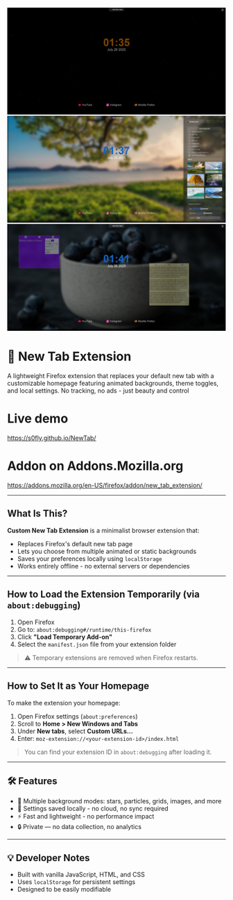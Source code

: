 ![alt text](Screenshots/Main_page.png "Main page")
![alt text](Screenshots/Sidebar,_Main_page_with_image_from_Pixabay.png "Sidebar, Main page with image from Pixabay")
![alt text](Screenshots/Sticky_notes_functionality.png "Sticky notes functionality")

# 🌌 New Tab Extension

A lightweight Firefox extension that replaces your default new tab with a customizable homepage featuring animated backgrounds, theme toggles, and local settings. No tracking, no ads - just beauty and control

# Live demo

https://s0fly.github.io/NewTab/

# Addon on Addons.Mozilla.org 

https://addons.mozilla.org/en-US/firefox/addon/new_tab_extension/

---

## What Is This?

**Custom New Tab Extension** is a minimalist browser extension that:

- Replaces Firefox's default new tab page
- Lets you choose from multiple animated or static backgrounds
- Saves your preferences locally using `localStorage`
- Works entirely offline - no external servers or dependencies

---

## How to Load the Extension Temporarily (via `about:debugging`)

1. Open Firefox
2. Go to: `about:debugging#/runtime/this-firefox`
3. Click **"Load Temporary Add-on"**
4. Select the `manifest.json` file from your extension folder

> ⚠️ Temporary extensions are removed when Firefox restarts.

---

## How to Set It as Your Homepage

To make the extension your homepage:

1. Open Firefox settings (`about:preferences`)
2. Scroll to **Home > New Windows and Tabs**
3. Under **New tabs**, select **Custom URLs...**
4. Enter: `moz-extension://<your-extension-id>/index.html`

> You can find your extension ID in `about:debugging` after loading it.

---

## 🛠 Features

- 🎨 Multiple background modes: stars, particles, grids, images, and more
- 💾 Settings saved locally - no cloud, no sync required
- ⚡ Fast and lightweight - no performance impact
- 🔒 Private — no data collection, no analytics

---

## 💡 Developer Notes

- Built with vanilla JavaScript, HTML, and CSS
- Uses `localStorage` for persistent settings
- Designed to be easily modifiable
